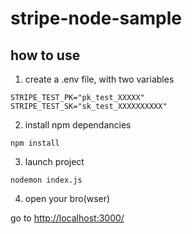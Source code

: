 # stripe-node-sample

## how to use 

1. create a .env file, with two variables 

```
STRIPE_TEST_PK="pk_test_XXXXX"
STRIPE_TEST_SK="sk_test_XXXXXXXXXX"
```

2. install npm dependancies 

```
npm install
```

3. launch project 

```
nodemon index.js
```

4. open your bro(wser)

go to [http://localhost:3000/](http://localhost:3000/)
